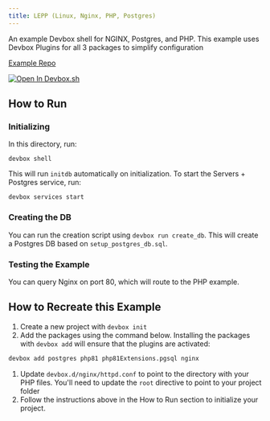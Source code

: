 ```yaml
---
title: LEPP (Linux, Nginx, PHP, Postgres)
---
```



An example Devbox shell for NGINX, Postgres, and PHP. This example uses Devbox Plugins for all 3 packages to simplify configuration

[Example Repo](https://github.com/jetpack-io/devbox-examples?folder=stacks/lepp-stack)

[![Open In Devbox.sh](https://jetpack.io/img/devbox/open-in-devbox.svg)](https://devbox.sh/github.com/jetpack-io/devbox-examples?folder=stacks/lepp-stack)

## How to Run

### Initializing

In this directory, run:

`devbox shell`

This will run `initdb` automatically on initialization. To start the Servers + Postgres service, run:

`devbox services start`

### Creating the DB

You can run the creation script using `devbox run create_db`. This will create a Postgres DB based on `setup_postgres_db.sql`.

### Testing the Example

You can query Nginx on port 80, which will route to the PHP example.

## How to Recreate this Example

1. Create a new project with `devbox init`
1. Add the packages using the command below. Installing the packages with `devbox add` will ensure that the plugins are activated:

```bash
devbox add postgres php81 php81Extensions.pgsql nginx
```

1. Update `devbox.d/nginx/httpd.conf` to point to the directory with your PHP files. You'll need to update the `root` directive to point to your project folder
2. Follow the instructions above in the How to Run section to initialize your project.